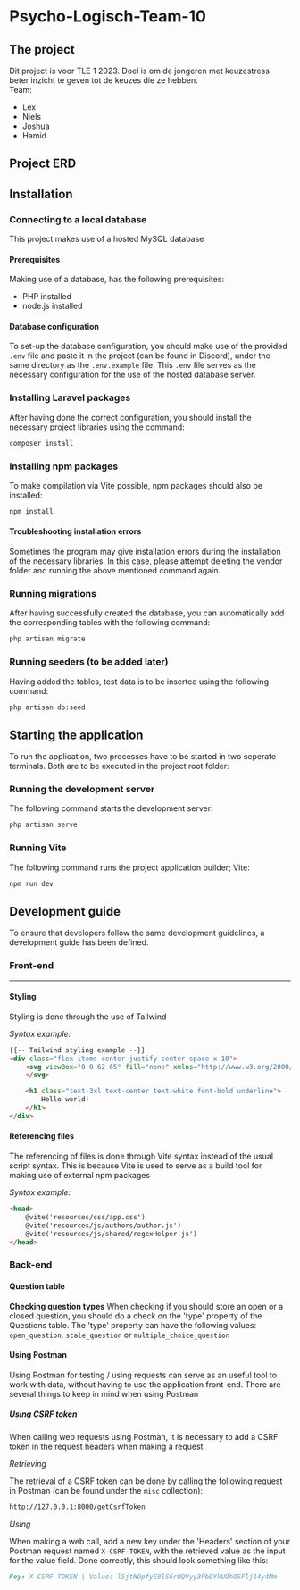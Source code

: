 # Psycho-Logisch-Team-10
## The project
Dit project is voor TLE 1 2023. Doel is om de jongeren met keuzestress beter inzicht te geven tot de keuzes die ze hebben.  
Team:
- Lex
- Niels
- Joshua
- Hamid

## Project ERD



## Installation

### Connecting to a local database
This project makes use of a hosted MySQL database

#### Prerequisites
Making use of a database, has the following prerequisites:
- PHP installed
- node.js installed

#### Database configuration
To set-up the database configuration, you should make use of the provided `.env` file and paste it in the project (can be found in Discord), under the same directory as the `.env.example` file. This `.env` file serves as the necessary configuration for the use of the hosted database server.

### Installing Laravel packages
After having done the correct configuration, you should install the necessary project libraries using the command:

```bash
composer install
```

### Installing npm packages
To make compilation via Vite possible, npm packages should also be installed:

```bash
npm install
```

#### Troubleshooting installation errors
Sometimes the program may give installation errors during the installation of the necessary libraries. In this case, please attempt deleting the vendor folder and running the above mentioned command again.

### Running migrations
After having successfully created the database, you can automatically add the corresponding tables with the following command:
```bash
php artisan migrate
```

### Running seeders (to be added later)
Having added the tables, test data is to be inserted using the following command:
```bash
php artisan db:seed
```

## Starting the application
To run the application, two processes have to be started in two seperate terminals. Both are to be executed in the project root folder:

### Running the development server
The following command starts the development server:
```bash
php artisan serve
```

### Running Vite
The following command runs the project application builder; Vite:
```bash
npm run dev
```

## Development guide
To ensure that developers follow the same development guidelines, a development guide has been defined.

### Front-end
---

#### Styling
Styling is done through the use of Tailwind

*Syntax example:*
```html
{{-- Tailwind styling example --}}
<div class="flex items-center justify-center space-x-10">
    <svg viewBox="0 0 62 65" fill="none" xmlns="http://www.w3.org/2000/svg" class="h-16 w-auto bg-gray-100 dark:bg-gray-900">
    </svg>

    <h1 class="text-3xl text-center text-white font-bold underline">
        Hello world!
    </h1>
</div>
```


#### Referencing files
The referencing of files is done through Vite syntax instead of the usual script syntax. This is because Vite is used to serve as a build tool for making use of external npm packages

*Syntax example:*
```html
<head>
    @vite('resources/css/app.css')
    @vite('resources/js/authors/author.js')
    @vite('resources/js/shared/regexHelper.js')
</head>
```

### Back-end

#### Question table

**Checking question types**
When checking if you should store an open or a closed question, you should do a check on the 'type' property of the Questions table. The 'type' property can have the following values: `open_question`, `scale_question` or `multiple_choice_question` 

#### Using Postman
Using Postman for testing / using requests can serve as an useful tool to work with data, without having to use the application front-end. There are several things to keep in mind when using Postman

##### Using CSRF token
When calling web requests using Postman, it is necessary to add a CSRF token in the request headers when making a request.

*Retrieving*

The retrieval of a CSRF token can be done by calling the following request in Postman (can be found under the `misc` collection):
```markdown
http://127.0.0.1:8000/getCsrfToken
```

*Using*

When making a web call, add a new key under the 'Headers' section of your Postman request named `X-CSRF-TOKEN`, with the retrieved value as the input for the value field. Done correctly, this should look something like this:
```markdown
Key: X-CSRF-TOKEN | Value: lSjtNOpfyE8lSGrQQVyy3PbDYkUOhOSFlj14y4Mm
```
